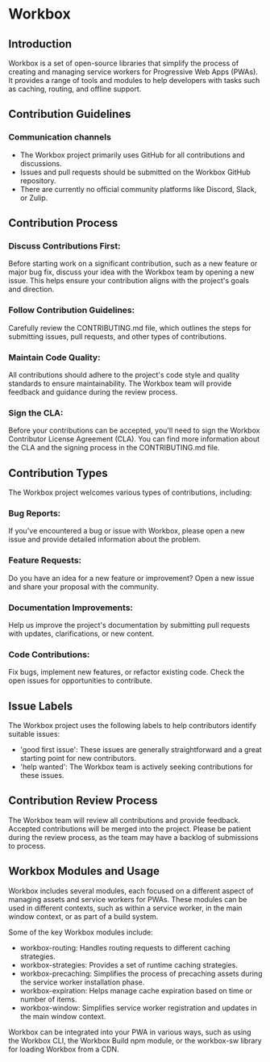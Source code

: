 # Workbox
## Introduction
Workbox is a set of open-source libraries that simplify the process of creating and managing service workers for Progressive Web Apps (PWAs). It provides a range of tools and modules to help developers with tasks such as caching, routing, and offline support.

## Contribution Guidelines
### Communication channels
- The Workbox project primarily uses GitHub for all contributions and discussions.
- Issues and pull requests should be submitted on the Workbox GitHub repository.
- There are currently no official community platforms like Discord, Slack, or Zulip.

## Contribution Process
### Discuss Contributions First: 
Before starting work on a significant contribution, such as a new feature or major bug fix, discuss your idea with the Workbox team by opening a new issue. This helps ensure your contribution aligns with the project's goals and direction.

### Follow Contribution Guidelines: 
Carefully review the CONTRIBUTING.md file, which outlines the steps for submitting issues, pull requests, and other types of contributions.

### Maintain Code Quality: 
All contributions should adhere to the project's code style and quality standards to ensure maintainability. The Workbox team will provide feedback and guidance during the review process.

### Sign the CLA: 
Before your contributions can be accepted, you'll need to sign the Workbox Contributor License Agreement (CLA). You can find more information about the CLA and the signing process in the CONTRIBUTING.md file.

## Contribution Types

The Workbox project welcomes various types of contributions, including:
### Bug Reports: 
If you've encountered a bug or issue with Workbox, please open a new issue and provide detailed information about the problem.

### Feature Requests: 
Do you have an idea for a new feature or improvement? Open a new issue and share your proposal with the community.

### Documentation Improvements: 
Help us improve the project's documentation by submitting pull requests with updates, clarifications, or new content.

### Code Contributions: 
Fix bugs, implement new features, or refactor existing code. Check the open issues for opportunities to contribute.

## Issue Labels

The Workbox project uses the following labels to help contributors identify suitable issues:

- 'good first issue': These issues are generally straightforward and a great starting point for new contributors.
- 'help wanted': The Workbox team is actively seeking contributions for these issues.

## Contribution Review Process
The Workbox team will review all contributions and provide feedback. Accepted contributions will be merged into the project. Please be patient during the review process, as the team may have a backlog of submissions to process.

## Workbox Modules and Usage
Workbox includes several modules, each focused on a different aspect of managing assets and service workers for PWAs. These modules can be used in different contexts, such as within a service worker, in the main window context, or as part of a build system.

Some of the key Workbox modules include:

- workbox-routing: Handles routing requests to different caching strategies.
- workbox-strategies: Provides a set of runtime caching strategies.
- workbox-precaching: Simplifies the process of precaching assets during the service worker installation phase.
- workbox-expiration: Helps manage cache expiration based on time or number of items.
- workbox-window: Simplifies service worker registration and updates in the main window context.

Workbox can be integrated into your PWA in various ways, such as using the Workbox CLI, the Workbox Build npm module, or the workbox-sw library for loading Workbox from a CDN.